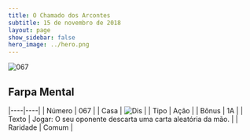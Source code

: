 ```yaml
---
title: O Chamado dos Arcontes
subtitle: 15 de novembro de 2018
layout: page
show_sidebar: false
hero_image: ../hero.png
---
```


![067](https://cdn.keyforgegame.com/media/card_front/pt/341_067_GJXV3PCXVPMW_pt.png)

## Farpa Mental

|----|----|
| Número | 067 |
| Casa | ![Dis](https://archonarcana.com/images/thumb/e/e8/Dis.png/22px-Dis.png "Dis") |
| Tipo | Ação |
| Bônus | 1A |
| Texto | Jogar: O seu oponente descarta uma carta aleatória da mão. |
| Raridade | Comum |
